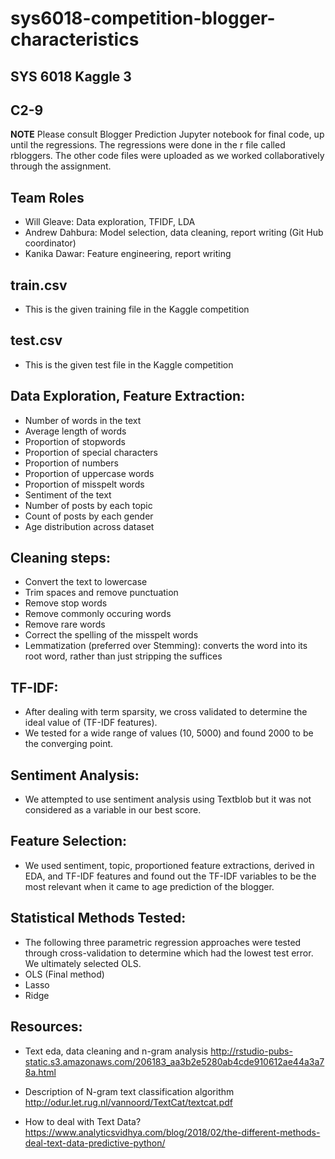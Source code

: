 # sys6018-competition-blogger-characteristics
## SYS 6018 Kaggle 3
## C2-9

**NOTE** Please consult Blogger Prediction Jupyter notebook for final code, up until the regressions.  The regressions were done in the r file called rbloggers.  The other code files were uploaded as we worked collaboratively through the assignment.

## Team Roles

* Will Gleave: Data exploration, TFIDF, LDA
* Andrew Dahbura: Model selection, data cleaning, report writing (Git Hub coordinator)
* Kanika Dawar: Feature engineering, report writing

## train.csv

* This is the given training file in the Kaggle competition

## test.csv

* This is the given test file in the Kaggle competition

## Data Exploration, Feature Extraction:
* Number of words in the text
* Average length of words
* Proportion of stopwords
* Proportion of special characters
* Proportion of numbers
* Proportion of uppercase words
* Proportion of misspelt words
* Sentiment of the text
* Number of posts by each topic
* Count of posts by each gender
* Age distribution across dataset

## Cleaning steps:
* Convert the text to lowercase
* Trim spaces and remove punctuation
* Remove stop words
* Remove commonly occuring words
* Remove rare words
* Correct the spelling of the misspelt words
* Lemmatization (preferred over Stemming): converts the word into its root word, rather than just stripping the suffices

## TF-IDF:
* After dealing with term sparsity, we cross validated to determine the ideal value of (TF-IDF features).
* We tested for a wide range of values (10, 5000) and found 2000 to be the converging point.

## Sentiment Analysis:
* We attempted to use sentiment analysis using Textblob but it was not considered as a variable in our best score.

## Feature Selection:
* We used sentiment, topic, proportioned feature extractions, derived in EDA, and TF-IDF features and found out the TF-IDF variables to be the most relevant when it came to age prediction of the blogger.

## Statistical Methods Tested:
* The following three parametric regression approaches were tested through cross-validation to determine which had the lowest test error. We ultimately selected OLS.
* OLS (Final method)
* Lasso
* Ridge

## Resources:
* Text eda, data cleaning and n-gram analysis
  http://rstudio-pubs-static.s3.amazonaws.com/206183_aa3b2e5280ab4cde910612ae44a3a78a.html

* Description of N-gram text classification algorithm
  http://odur.let.rug.nl/vannoord/TextCat/textcat.pdf

* How to deal with Text Data?
  https://www.analyticsvidhya.com/blog/2018/02/the-different-methods-deal-text-data-predictive-python/
